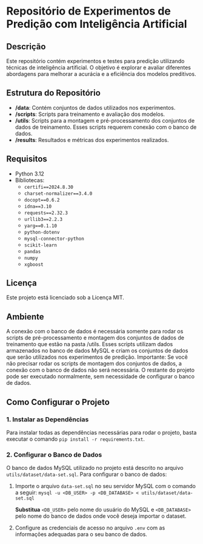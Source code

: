 # Repositório de Experimentos de Predição com Inteligência Artificial

## Descrição

Este repositório contém experimentos e testes para predição utilizando técnicas de inteligência artificial. O objetivo é explorar e avaliar diferentes abordagens para melhorar a acurácia e a eficiência dos modelos preditivos.

## Estrutura do Repositório

- **/data**: Contém conjuntos de dados utilizados nos experimentos.
- **/scripts**: Scripts para treinamento e avaliação dos modelos.
- **/utils**: Scripts para a montagem e pré-processamento dos conjuntos de dados de treinamento. Esses scripts requerem conexão com o banco de dados.
- **/results**: Resultados e métricas dos experimentos realizados.

## Requisitos

- Python 3.12
- Bibliotecas:
  - `certifi==2024.8.30`
  - `charset-normalizer==3.4.0`
  - `docopt==0.6.2`
  - `idna==3.10`
  - `requests==2.32.3`
  - `urllib3==2.2.3`
  - `yarg==0.1.10`
  - `python-dotenv`
  - `mysql-connector-python`
  - `scikit-learn`
  - `pandas`
  - `numpy`
  - `xgboost`

## Licença
Este projeto está licenciado sob a Licença MIT.

## Ambiente

A conexão com o banco de dados é necessária somente para rodar os scripts de pré-processamento e montagem dos conjuntos de dados de treinamento que estão na pasta /utils.
Esses scripts utilizam dados armazenados no banco de dados MySQL e criam os conjuntos de dados que serão utilizados nos experimentos de predição.
Importante: Se você não precisar rodar os scripts de montagem dos conjuntos de dados, a conexão com o banco de dados não será necessária. O restante do projeto pode ser executado normalmente, sem necessidade de configurar o banco de dados.

## Como Configurar o Projeto

### 1. Instalar as Dependências

Para instalar todas as dependências necessárias para rodar o projeto, basta executar o comando `pip install -r requirements.txt`.

### 2. Configurar o Banco de Dados

O banco de dados MySQL utilizado no projeto está descrito no arquivo `utils/dataset/data-set.sql`. Para configurar o banco de dados:

1. Importe o arquivo `data-set.sql` no seu servidor MySQL com o comando a seguir: `mysql -u <DB_USER> -p <DB_DATABASE> < utils/dataset/data-set.sql`

    **Substitua** `<DB_USER>` pelo nome do usuário do MySQL e `<DB_DATABASE>` pelo nome do banco de dados onde você deseja importar o dataset.

2. Configure as credenciais de acesso no arquivo `.env` com as informações adequadas para o seu banco de dados.

